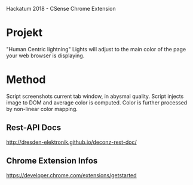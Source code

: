 Hackatum 2018 - CSense Chrome Extension 

# Projekt
"Human Centric lightning"
Lights will adjust to the main color of the page your web browser is displaying.

# Method
Script screenshots current tab window, in abysmal quality.
Script injects image to DOM and average color is computed.
Color is further processed by non-linear color mapping.

## Rest-API Docs
http://dresden-elektronik.github.io/deconz-rest-doc/

## Chrome Extension Infos
https://developer.chrome.com/extensions/getstarted
